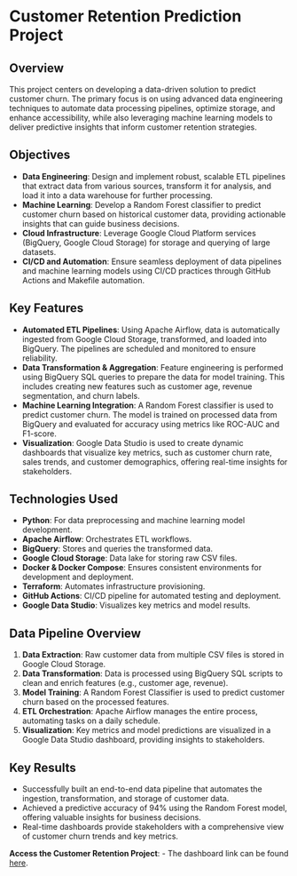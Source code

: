 # Customer Retention Prediction Project

## Overview

This project centers on developing a data-driven solution to predict customer churn. The primary focus is on using advanced data engineering techniques to automate data processing pipelines, optimize storage, and enhance accessibility, while also leveraging machine learning models to deliver predictive insights that inform customer retention strategies.

## Objectives

- **Data Engineering**: Design and implement robust, scalable ETL pipelines that extract data from various sources, transform it for analysis, and load it into a data warehouse for further processing.
- **Machine Learning**: Develop a Random Forest classifier to predict customer churn based on historical customer data, providing actionable insights that can guide business decisions.
- **Cloud Infrastructure**: Leverage Google Cloud Platform services (BigQuery, Google Cloud Storage) for storage and querying of large datasets.
- **CI/CD and Automation**: Ensure seamless deployment of data pipelines and machine learning models using CI/CD practices through GitHub Actions and Makefile automation.

## Key Features

- **Automated ETL Pipelines**: Using Apache Airflow, data is automatically ingested from Google Cloud Storage, transformed, and loaded into BigQuery. The pipelines are scheduled and monitored to ensure reliability.
- **Data Transformation & Aggregation**: Feature engineering is performed using BigQuery SQL queries to prepare the data for model training. This includes creating new features such as customer age, revenue segmentation, and churn labels.
- **Machine Learning Integration**: A Random Forest classifier is used to predict customer churn. The model is trained on processed data from BigQuery and evaluated for accuracy using metrics like ROC-AUC and F1-score.
- **Visualization**: Google Data Studio is used to create dynamic dashboards that visualize key metrics, such as customer churn rate, sales trends, and customer demographics, offering real-time insights for stakeholders.

## Technologies Used

* **Python**: For data preprocessing and machine learning model development.
* **Apache Airflow**: Orchestrates ETL workflows.
* **BigQuery**: Stores and queries the transformed data.
* **Google Cloud Storage**: Data lake for storing raw CSV files.
* **Docker & Docker Compose**: Ensures consistent environments for development and deployment.
* **Terraform**: Automates infrastructure provisioning.
* **GitHub Actions**: CI/CD pipeline for automated testing and deployment.
* **Google Data Studio**: Visualizes key metrics and model results.

## Data Pipeline Overview

1. **Data Extraction**: Raw customer data from multiple CSV files is stored in Google Cloud Storage.
2. **Data Transformation**: Data is processed using BigQuery SQL scripts to clean and enrich features (e.g., customer age, revenue).
3. **Model Training**: A Random Forest Classifier is used to predict customer churn based on the processed features.
4. **ETL Orchestration**: Apache Airflow manages the entire process, automating tasks on a daily schedule.
5. **Visualization**: Key metrics and model predictions are visualized in a Google Data Studio dashboard, providing insights to stakeholders.

## Key Results

- Successfully built an end-to-end data pipeline that automates the ingestion, transformation, and storage of customer data.
- Achieved a predictive accuracy of 94% using the Random Forest model, offering valuable insights for business decisions.
- Real-time dashboards provide stakeholders with a comprehensive view of customer churn trends and key metrics.


 **Access the Customer Retention Project**:
    - The dashboard link can be found [here](https://sites.google.com/view/rodgerlc-customer-retention/customer-retention-dashboard).
